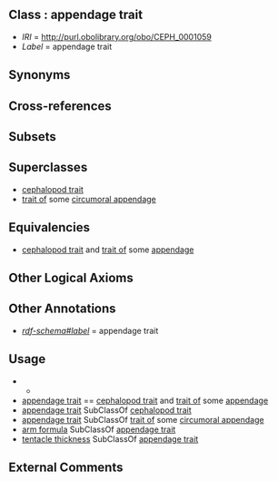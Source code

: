 
## Class : appendage trait

 * *IRI* = http://purl.obolibrary.org/obo/CEPH_0001059
 * *Label* = appendage trait

## Synonyms


## Cross-references


## Subsets


## Superclasses

 * [cephalopod trait](../../CEPH/00/CEPH_0000300.md)
 * [trait of](../../ceph#trait/of/ceph#trait_of.md) some [circumoral appendage](../../CEPH/08/CEPH_0000308.md)

## Equivalencies

 * [cephalopod trait](../../CEPH/00/CEPH_0000300.md) and [trait of](../../ceph#trait/of/ceph#trait_of.md) some [appendage](../../UBERON/26/UBERON_0000026.md)

## Other Logical Axioms


## Other Annotations

 * *[rdf-schema#label](../../el/rdf-schema#label.md)* = appendage trait

## Usage

 * -
 * [appendage trait](../../CEPH/59/CEPH_0001059.md) == [cephalopod trait](../../CEPH/00/CEPH_0000300.md) and [trait of](../../ceph#trait/of/ceph#trait_of.md) some [appendage](../../UBERON/26/UBERON_0000026.md)
 * [appendage trait](../../CEPH/59/CEPH_0001059.md) SubClassOf [cephalopod trait](../../CEPH/00/CEPH_0000300.md)
 * [appendage trait](../../CEPH/59/CEPH_0001059.md) SubClassOf [trait of](../../ceph#trait/of/ceph#trait_of.md) some [circumoral appendage](../../CEPH/08/CEPH_0000308.md)
 * [arm formula](../../CEPH/16/CEPH_0000016.md) SubClassOf [appendage trait](../../CEPH/59/CEPH_0001059.md)
 * [tentacle thickness](../../CEPH/61/CEPH_0000261.md) SubClassOf [appendage trait](../../CEPH/59/CEPH_0001059.md)

## External Comments

